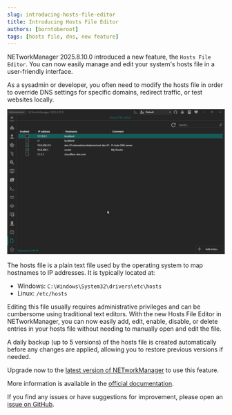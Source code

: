 ```yaml
---
slug: introducing-hosts-file-editor
title: Introducing Hosts File Editor
authors: [borntoberoot]
tags: [hosts file, dns, new feature]
---
```


NETworkManager 2025.8.10.0 introduced a new feature, the `Hosts File Editor`. You can now easily manage and edit your system's hosts file in a user-friendly interface.

As a sysadmin or developer, you often need to modify the hosts file in order to override DNS settings for specific domains, redirect traffic, or test websites locally.

<!-- truncate -->

![Hosts File Editor](./hosts-file-editor.gif)

The hosts file is a plain text file used by the operating system to map hostnames to IP addresses. It is typically located at:

- Windows: `C:\Windows\System32\drivers\etc\hosts`
- Linux: `/etc/hosts`

Editing this file usually requires administrative privileges and can be cumbersome using traditional text editors.
With the new Hosts File Editor in NETworkManager, you can now easily add, edit, enable, disable, or delete entries
in your hosts file without needing to manually open and edit the file.

A daily backup (up to 5 versions) of the hosts file is created automatically before any changes are applied,
allowing you to restore previous versions if needed.

Upgrade now to the [latest version of NETworkManager](https://borntoberoot.net/NETworkManager/download) to use this feature.

More information is available in the [official documentation](https://borntoberoot.net/NETworkManager/download/docs/application/hosts-file-editor).

If you find any issues or have suggestions for improvement, please open an [issue on GitHub](https://github.com/BornToBeRoot/NETworkManager/issues).
